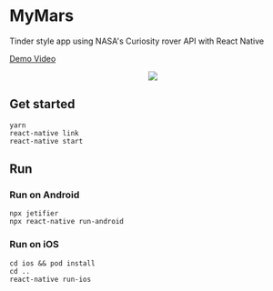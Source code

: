 # MyMars

Tinder style app using NASA's Curiosity rover API with React Native

[Demo Video](https://drive.google.com/file/d/1P4r4FDknNEiGucg63ODYKepL9cGgG-qL/view?usp=sharing)

<p align="center">
    <img src="new-record.gif"/>
</p>

## Get started

```
yarn
react-native link
react-native start
```

## Run

### Run on Android

```
npx jetifier
npx react-native run-android
```

### Run on iOS

```
cd ios && pod install
cd ..
react-native run-ios
```
